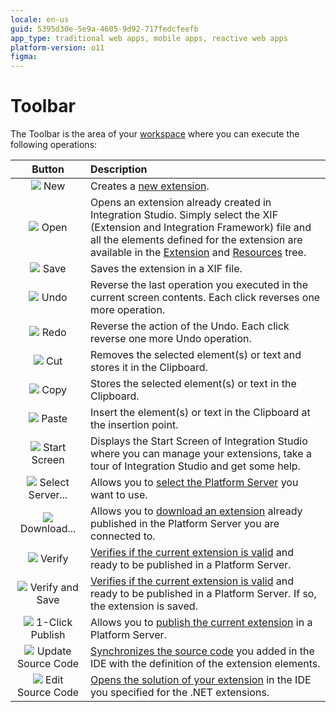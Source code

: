 ```yaml
---
locale: en-us
guid: 5395d30e-5e9a-4605-9d92-717fedcfeefb
app_type: traditional web apps, mobile apps, reactive web apps
platform-version: o11
figma:
---
```


# Toolbar

The Toolbar is the area of your [workspace](<workspace.md>) where you can execute the following operations:

Button | Description
:-----:|:-----------
![](images/file-new.gif) New | Creates a [new extension](<../../extensibility-and-integration/integration-studio/extension-life-cycle/extension-create.md>).
![](images/file-open.gif) Open | Opens an extension already created in Integration Studio. Simply select the XIF (Extension and Integration Framework) file and all the elements defined for the extension are available in the [Extension](<multi-tree-navigator.md>) and [Resources](<resources-tree.md>) tree.
![](images/file-save.gif) Save | Saves the extension in a XIF file.
![](images/file-undo.gif) Undo | Reverse the last operation you executed in the current screen contents. Each click reverses one more operation.
![](images/file-redo.gif) Redo | Reverse the action of the Undo. Each click reverse one more Undo operation.
![](images/file-cut.gif) Cut | Removes the selected element(s) or text and stores it in the Clipboard.
![](images/file-copy.gif) Copy | Stores the selected element(s) or text in the Clipboard.
![](images/file-paste.gif) Paste | Insert the element(s) or text in the Clipboard at the insertion point.
![](images/home.gif) Start Screen | Displays the Start Screen of Integration Studio where you can manage your extensions, take a tour of Integration Studio and get some help.
![](images/connect-server.gif) Select Server... | Allows you to [select the Platform Server](<menu/file/server-select-window.md>) you want to use.
![](images/download-icon.gif) Download... | Allows you to [download an extension](<../../extensibility-and-integration/integration-studio/managing-extensions/extension-download.md>) already published in the Platform Server you are connected to.
![](images/validate.gif) Verify | [Verifies if the current extension is valid](<../../extensibility-and-integration/integration-studio/extension-life-cycle/extension-verify.md>) and ready to be published in a Platform Server.
![](images/verify-save-icon.gif) Verify and Save | [Verifies if the current extension is valid](<../../extensibility-and-integration/integration-studio/extension-life-cycle/extension-verify.md>) and ready to be published in a Platform Server. If so, the extension is saved.
![](images/1-click-publish-icon.gif) 1-Click Publish | Allows you to [publish the current extension](<../../extensibility-and-integration/integration-studio/extension-life-cycle/extension-1-cp.md>) in a Platform Server.
![](images/update-source-code.gif) Update Source Code | [Synchronizes the source code](<../../extensibility-and-integration/integration-studio/extension-life-cycle/extension-update-source-code.md>) you added in the IDE with the definition of the extension elements.
![](images/launch-ide-net.gif) Edit Source Code | [Opens the solution of your extension](<../../extensibility-and-integration/integration-studio/extension-life-cycle/extension-code-edit.md>) in the IDE you specified for the .NET extensions.
